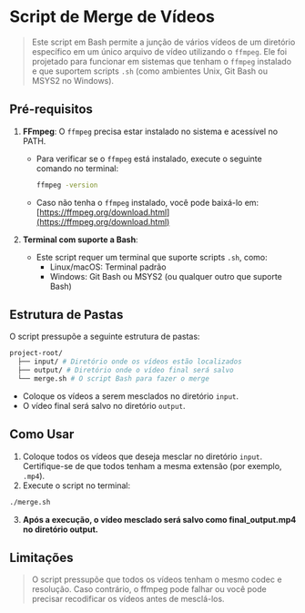# Script de Merge de Vídeos

> Este script em Bash permite a junção de vários vídeos de um diretório específico em um único arquivo de vídeo utilizando o `ffmpeg`. Ele foi projetado para funcionar em sistemas que tenham o `ffmpeg` instalado e que suportem scripts `.sh` (como ambientes Unix, Git Bash ou MSYS2 no Windows).

## Pré-requisitos

1. **FFmpeg**: O `ffmpeg` precisa estar instalado no sistema e acessível no PATH.

   - Para verificar se o `ffmpeg` está instalado, execute o seguinte comando no terminal:
     ```bash
     ffmpeg -version
     ```
   - Caso não tenha o `ffmpeg` instalado, você pode baixá-lo em: [https://ffmpeg.org/download.html](https://ffmpeg.org/download.html)

2. **Terminal com suporte a Bash**:
   - Este script requer um terminal que suporte scripts `.sh`, como:
     - Linux/macOS: Terminal padrão
     - Windows: Git Bash ou MSYS2 (ou qualquer outro que suporte Bash)

## Estrutura de Pastas

O script pressupõe a seguinte estrutura de pastas:

```bash
project-root/
  ├── input/ # Diretório onde os vídeos estão localizados
  ├── output/ # Diretório onde o vídeo final será salvo
  └── merge.sh # O script Bash para fazer o merge
```

- Coloque os vídeos a serem mesclados no diretório `input`.
- O vídeo final será salvo no diretório `output`.

## Como Usar

1. Coloque todos os vídeos que deseja mesclar no diretório `input`. Certifique-se de que todos tenham a mesma extensão (por exemplo, `.mp4`).
2. Execute o script no terminal:

```bash
./merge.sh
```

3. **Após a execução, o vídeo mesclado será salvo como final_output.mp4 no diretório output.**

## Limitações

> O script pressupõe que todos os vídeos tenham o mesmo codec e resolução. Caso contrário, o ffmpeg pode falhar ou você pode precisar recodificar os vídeos antes de mesclá-los.
